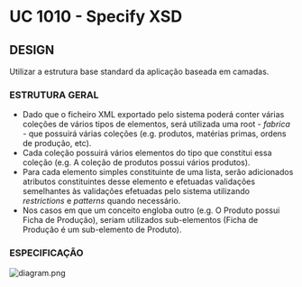 # UC 1010 - Specify XSD

## **DESIGN**

Utilizar a estrutura base standard da aplicação baseada em camadas.

### ESTRUTURA GERAL

- Dado que o ficheiro XML exportado pelo sistema poderá conter várias coleções de vários tipos de elementos, será utilizada uma root - _fabrica_ - que possuirá várias coleções (e.g. produtos, matérias primas, ordens de produção, etc).
- Cada coleção possuirá vários elementos do tipo que constitui essa coleção (e.g. A coleção de produtos possui vários produtos).
- Para cada elemento simples constituinte de uma lista, serão adicionados atributos constituintes desse elemento e efetuadas validações semelhantes às validações efetuadas pelo sistema utilizando _restrictions_ e _patterns_ quando necessário.
- Nos casos em que um conceito engloba outro (e.g. O Produto possui Ficha de Produção), seriam utilizados sub-elementos (Ficha de Produção é um sub-elemento de Produto).

### ESPECIFICAÇÃO

![diagram.png](diagram.png)
